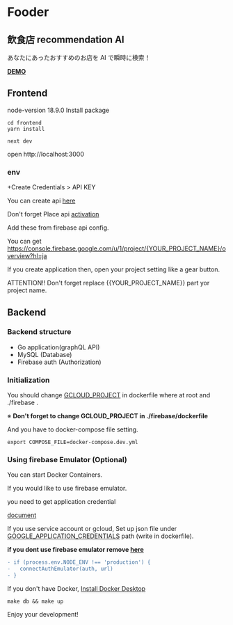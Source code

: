 # Fooder

## 飲食店 recommendation AI

あなたにあったおすすめのお店を AI で瞬時に検索！

**[DEMO](https://fooder-app.vercel.app/)**

## Frontend

node-version 18.9.0
Install package

```shell
cd frontend
yarn install
```

```shell
next dev
```

open http://localhost:3000

### env

+Create Credentials > API KEY

You can create api [here](https://console.cloud.google.com/apis/credentials)

Don't forget Place api [activation](https://console.cloud.google.com/apis/library/places-backend.googleapis.com)

Add these from firebase api config.

You can get
https://console.firebase.google.com/u/1/project/{YOUR_PROJECT_NAME}/overview?hl=ja

If you create application then, open your project setting like a gear button.

ATTENTION!! Don't forget replace {{YOUR_PROJECT_NAME}} part yor project name.

## Backend

### Backend structure

- Go application(graphQL API)
- MySQL (Database)
- Firebase auth (Authorization)

### Initialization

You should change [GCLOUD_PROJECT](https://github.com/edegp/fooder-app/blob/1f8c1aeeca3b0f14a4568e47b983e639f284c027/backend/dockerfile.dev#L5) in dockerfile where at root and ./firebase .

※ **Don't forget to change GCLOUD_PROJECT in ./firebase/dockerfile**

And you have to docker-compose file setting.

```shell
export COMPOSE_FILE=docker-compose.dev.yml
```

### Using firebase Emulator (Optional)

You can start Docker Containers.

If you would like to use firebase emulator.

you need to get application credential

[document](https://firebase.google.com/docs/admin/setup?hl=ja#initialize_the_sdk_in_non-google_environments)

If you use service account or gcloud, Set up json file under [GOOGLE_APPLICATION_CREDENTIALS](https://github.com/edegp/fooder-app/blob/1f8c1aeeca3b0f14a4568e47b983e639f284c027/backend/dockerfile.dev#L5) path (write in dockerfile).

**if you dont use firebase emulator remove [here](https://github.com/edegp/fooder-app/blob/1f8c1aeeca3b0f14a4568e47b983e639f284c027/frontend/src/lib/firebase.ts#L27)**

```diff
- if (process.env.NODE_ENV !== 'production') {
-   connectAuthEmulator(auth, url)
- }
```

If you don't have Docker, [Install Docker Desktop](https://www.docker.com/products/docker-desktop/)

```shell
make db && make up
```

Enjoy your development!
